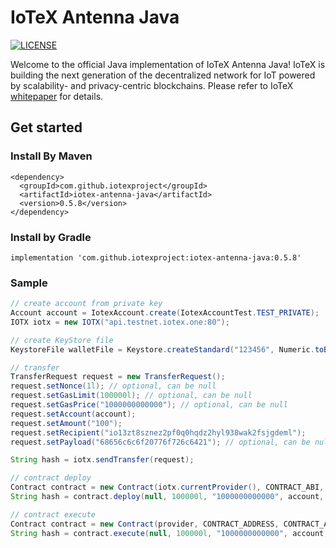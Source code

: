 # IoTeX Antenna Java

[![LICENSE](https://img.shields.io/badge/License-Apache%202.0-blue.svg)](LICENSE)

Welcome to the official Java implementation of IoTeX Antenna Java! IoTeX is building the next generation of the decentralized 
network for IoT powered by scalability- and privacy-centric blockchains. Please refer to IoTeX
[whitepaper](https://iotex.io/academics) for details.

## Get started

### Install By Maven

```
<dependency>
  <groupId>com.github.iotexproject</groupId>
  <artifactId>iotex-antenna-java</artifactId>
  <version>0.5.8</version>
</dependency>
```

### Install by Gradle

```
implementation 'com.github.iotexproject:iotex-antenna-java:0.5.8'
```


### Sample

```java
// create account from private key
Account account = IotexAccount.create(IotexAccountTest.TEST_PRIVATE);
IOTX iotx = new IOTX("api.testnet.iotex.one:80");

// create KeyStore file
KeystoreFile walletFile = Keystore.createStandard("123456", Numeric.toBigInt(account.privateKey()));

// transfer
TransferRequest request = new TransferRequest();
request.setNonce(1l); // optional, can be null
request.setGasLimit(100000l); // optional, can be null
request.setGasPrice("1000000000000"); // optional, can be null
request.setAccount(account);
request.setAmount("100");
request.setRecipient("io13zt8sznez2pf0q0hqdz2hyl938wak2fsjgdeml");
request.setPayload("68656c6c6f20776f726c6421"); // optional, can be null

String hash = iotx.sendTransfer(request);

// contract deploy
Contract contract = new Contract(iotx.currentProvider(), CONTRACT_ABI, Numeric.hexStringToByteArray(CONTRACT_BIN));
String hash = contract.deploy(null, 100000l, "1000000000000", account, "0", 5);

// contract execute
Contract contract = new Contract(provider, CONTRACT_ADDRESS, CONTRACT_ABI);
String hash = contract.execute(null, 100000l, "1000000000000", account, "set", "0", 10);
```
